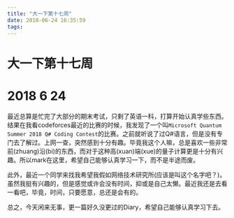 ```yaml
---
title: "大一下第十七周"
date: 2018-06-24 16:35:59
tags: 
---
```


# 大一下第十七周

# 2018 6 24

<!--more-->

最近总算是忙完了大部分的期末考试，只剩了英语一科，打算开始认真学些东西。结果在我看codeforces最近的比赛的时候，我发现了一个叫`Microsoft Quantum Summer 2018 Q# Coding Contest`的比赛。之前就听说了过Q#语言，但是没有专门去了解过。上网一查，突然感到十分有趣。毕竟我这个人嘛，总是喜欢一些非常前(zhuang)沿(bi)的东西，而对于这种高(xuan)端(xue)的量子计算更是十分有兴趣。所以mark在这里，希望自己能够认真学习一下，而不是半途而废。

此外，最近一个同学来找我希望我假如网络技术研究所(应该是叫这个名字吧？)。虽然我挺有兴趣的，但是感觉或许会没有时间，抑或是自己太懒。最近我还是去看一看吧，毕竟，时间，只要愿意，总还是会有的。

总之，今天闲来无事，更一篇好久没更过的Diary，希望自己能够认真学习下去。